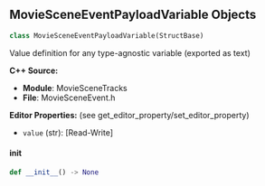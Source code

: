 ## MovieSceneEventPayloadVariable Objects

```python
class MovieSceneEventPayloadVariable(StructBase)
```

Value definition for any type-agnostic variable (exported as text)

**C++ Source:**

- **Module**: MovieSceneTracks
- **File**: MovieSceneEvent.h

**Editor Properties:** (see get_editor_property/set_editor_property)

- ``value`` (str):  [Read-Write]

<a id="unreal.MovieSceneEventPayloadVariable.__init__"></a>

#### __init__

```python
def __init__() -> None
```

<a id="unreal.MovieSceneEventPtrs"></a>